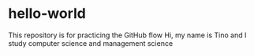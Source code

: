 # hello-world
This repository is for practicing the GitHub flow
Hi, my name is Tino and I study computer science and management science 
